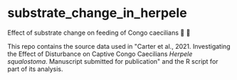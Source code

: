 # substrate_change_in_herpele
Effect of substrate change on feeding of Congo caecilians :cricket: :shrimp:

This repo contains the source data used in "Carter et al., 2021. Investigating the Effect of Disturbance on Captive Congo Caecilians _Herpele squalostoma_. Manuscript submitted for publication" and the R script for part of its analysis.
